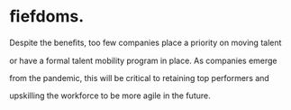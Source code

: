 # ﬁefdoms.

Despite the beneﬁts, too few companies place a priority on moving talent

or have a formal talent mobility program in place. As companies emerge

from the pandemic, this will be critical to retaining top performers and

upskilling the workforce to be more agile in the future.